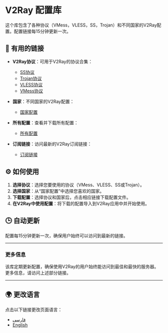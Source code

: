 # V2Ray 配置库

这个库包含了各种协议（VMess，VLESS，SS，Trojan）和不同国家的V2Ray配置。配置链接每15分钟更新一次。

## 🔗 有用的链接

- **V2Ray协议**：可用于V2Ray的协议合集：
  - [SS协议](https://raw.githubusercontent.com/MrDaRkFoRcE/v2ray-configs/refs/heads/main/Protocols/ss.txt)
  - [Trojan协议](https://raw.githubusercontent.com/MrDaRkFoRcE/v2ray-configs/refs/heads/main/Protocols/trojan.txt)
  - [VLESS协议](https://raw.githubusercontent.com/MrDaRkFoRcE/v2ray-configs/refs/heads/main/Protocols/vless.txt)
  - [VMess协议](https://raw.githubusercontent.com/MrDaRkFoRcE/v2ray-configs/refs/heads/main/Protocols/vmess.txt)

- **国家**：不同国家的V2Ray配置：
  - [国家配置](https://github.com/MrDaRkFoRcE/v2ray-configs/tree/main/Countries)

- **所有配置**：查看并下载所有配置：
  - [所有配置](https://raw.githubusercontent.com/MrDaRkFoRcE/v2ray-configs/refs/heads/main/all_configs.txt)

- **订阅链接**：访问最新的V2Ray订阅链接：
  - [订阅链接](https://github.com/MrDaRkFoRcE/v2ray-configs/tree/main/Subscriptions)

## ⚙️ 如何使用

1. **选择协议**：选择您要使用的协议（VMess、VLESS、SS或Trojan）。
2. **选择国家**：从“国家配置”中选择您喜欢的国家。
3. **下载配置**：选择协议和国家后，点击相应链接下载配置文件。
4. **在V2Ray中使用配置**：将下载的配置导入到V2Ray应用中并开始使用。

## 🕒 自动更新

配置每15分钟更新一次，确保用户始终可以访问到最新的链接。

---

### 更多信息

该库定期更新配置，确保使用V2Ray的用户始终能访问到最佳和最快的服务器。更多信息，请访问上述部分链接。

---

## 🌍 更改语言

点击以下链接更改页面语言：

- [فارسی](https://github.com/MrDaRkFoRcE/v2ray-configs/blob/main/README_fa.md)
- [English](https://github.com/MrDaRkFoRcE/v2ray-configs/blob/main/README.md)
